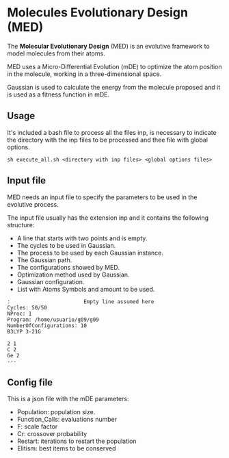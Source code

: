 # Molecules Evolutionary Design (MED)
The **Molecular Evolutionary Design** (MED) is an evolutive framework to model molecules from their atoms.

MED uses a Micro-Differential Evolution (mDE) to optimize the atom position in the molecule,  working in a three-dimensional space.

Gaussian is used to calculate the energy from the molecule proposed and it is used as a fitness function in mDE.

## Usage

It's included a bash file to process all the files inp, is necessary to indicate the directory with the inp files to be processed and thee file with global options.

```
sh execute_all.sh <directory with inp files> <global options files>
```

## Input file

MED needs an input file to specify the parameters to be used in the evolutive process.

The input file usually has the extension inp and it contains the following structure:
-  A line that starts with two points and is empty.
- The cycles to be used in Gaussian.
- The process to be used by each Gaussian instance.
- The Gaussian path.
- The configurations showed by MED.
- Optimization method used by Gaussian.
- Gaussian configuration.
- List with Atoms Symbols and amount to be used.

```
:                        Empty line assumed here
Cycles: 50/50
NProc: 1
Program: /home/usuario/g09/g09
NumberOfConfigurations: 10
B3LYP 3-21G

2 1
C 2
Ge 2
---
```

## Config file

This is a json file with the mDE parameters:
- Population: population size.
- Function_Calls: evaluations number
- F: scale factor 
- Cr: crossover probability
- Restart: iterations to restart the population
- Elitism: best items to be conserved 
